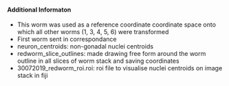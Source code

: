#### Additional Informaton
- This worm was used as a reference coordinate coordinate space onto which all other worms (1, 3, 4, 5, 6) were transformed
- First worm sent in correspondance
- neuron_centroids: non-gonadal nuclei centroids
- redworm_slice_outlines: made drawing free form around the worm outline in all slices of worm stack and saving coordinates
- 30072019_redworm_roi.roi: roi file to visualise nuclei centroids on image stack in fiji
